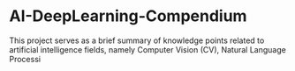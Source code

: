 # AI-DeepLearning-Compendium

This project serves as a brief summary of knowledge points related to artificial intelligence fields, namely Computer Vision (CV), Natural Language Processi